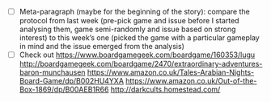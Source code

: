 - [ ] Meta-paragraph (maybe for the beginning of the story): compare the protocol from last week (pre-pick game and issue before I started analysing them, game semi-randomly and issue based on strong interest) to this week’s one (picked the game with a particular gameplay in mind and the issue emerged from the analysis)
- [ ] Check out 
	https://www.boardgamegeek.com/boardgame/160353/lugu
	http://boardgamegeek.com/boardgame/2470/extraordinary-adventures-baron-munchausen
	https://www.amazon.co.uk/Tales-Arabian-Nights-Board-Game/dp/B002HU4YXA
	https://www.amazon.co.uk/Out-of-the-Box-1869/dp/B00AEB1R66
	http://darkcults.homestead.com/